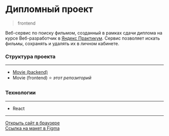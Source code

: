 # **Дипломный проект**
> frontend

Веб-сервис по поиску фильмом, созданный в рамках сдачи диплома на курсе Веб-разработчик в [Яндекс Практикум](https://practicum.yandex.ru "сервис онлайн-образования"). Сервис позволяет искать фильмы, сохранять и удалять их в личном кабинете.

### **Структура проекта**
***
* [Movie (backend)](https://github.com/alexfinokhin/movies-explorer-api)
* Movie (frontend) :star: *этот репозиторий*

### **Технологии**
***
* React

***
[Открыть сайт в браузере](https://ryangosling.nomoredomains.rocks/movies)\
[Ссылка на макет в Figma](https://www.figma.com/file/p0zZefKh0m6zpRST4IGtsI/DiplomaFinokhin?type=design&node-id=891%3A3857&mode=design&t=iSDF2KcFx0WpogxE-1)
